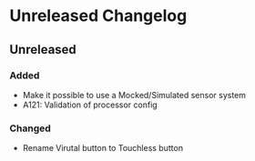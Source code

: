# Unreleased Changelog

## Unreleased

### Added
- Make it possible to use a Mocked/Simulated sensor system
- A121: Validation of processor config

### Changed
- Rename Virutal button to Touchless button
